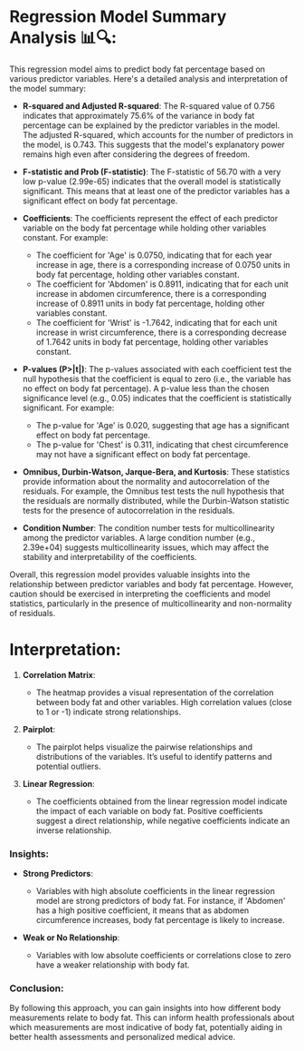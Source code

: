# **Regression Model Summary Analysis** 📊🔍:

This regression model aims to predict body fat percentage based on various predictor variables. Here's a detailed analysis and interpretation of the model summary:

- **R-squared and Adjusted R-squared**: The R-squared value of 0.756 indicates that approximately 75.6% of the variance in body fat percentage can be explained by the predictor variables in the model. The adjusted R-squared, which accounts for the number of predictors in the model, is 0.743. This suggests that the model's explanatory power remains high even after considering the degrees of freedom.

- **F-statistic and Prob (F-statistic)**: The F-statistic of 56.70 with a very low p-value (2.99e-65) indicates that the overall model is statistically significant. This means that at least one of the predictor variables has a significant effect on body fat percentage.

- **Coefficients**: The coefficients represent the effect of each predictor variable on the body fat percentage while holding other variables constant. For example:
  - The coefficient for 'Age' is 0.0750, indicating that for each year increase in age, there is a corresponding increase of 0.0750 units in body fat percentage, holding other variables constant.
  - The coefficient for 'Abdomen' is 0.8911, indicating that for each unit increase in abdomen circumference, there is a corresponding increase of 0.8911 units in body fat percentage, holding other variables constant.
  - The coefficient for 'Wrist' is -1.7642, indicating that for each unit increase in wrist circumference, there is a corresponding decrease of 1.7642 units in body fat percentage, holding other variables constant.

- **P-values (P>|t|)**: The p-values associated with each coefficient test the null hypothesis that the coefficient is equal to zero (i.e., the variable has no effect on body fat percentage). A p-value less than the chosen significance level (e.g., 0.05) indicates that the coefficient is statistically significant. For example:
  - The p-value for 'Age' is 0.020, suggesting that age has a significant effect on body fat percentage.
  - The p-value for 'Chest' is 0.311, indicating that chest circumference may not have a significant effect on body fat percentage.

- **Omnibus, Durbin-Watson, Jarque-Bera, and Kurtosis**: These statistics provide information about the normality and autocorrelation of the residuals. For example, the Omnibus test tests the null hypothesis that the residuals are normally distributed, while the Durbin-Watson statistic tests for the presence of autocorrelation in the residuals.

- **Condition Number**: The condition number tests for multicollinearity among the predictor variables. A large condition number (e.g., 2.39e+04) suggests multicollinearity issues, which may affect the stability and interpretability of the coefficients.

Overall, this regression model provides valuable insights into the relationship between predictor variables and body fat percentage. However, caution should be exercised in interpreting the coefficients and model statistics, particularly in the presence of multicollinearity and non-normality of residuals.

##

# Interpretation:


1. **Correlation Matrix**:
   - The heatmap provides a visual representation of the correlation between body fat and other variables. High correlation values (close to 1 or -1) indicate strong relationships.

2. **Pairplot**:
   - The pairplot helps visualize the pairwise relationships and distributions of the variables. It’s useful to identify patterns and potential outliers.

3. **Linear Regression**:
   - The coefficients obtained from the linear regression model indicate the impact of each variable on body fat. Positive coefficients suggest a direct relationship, while negative coefficients indicate an inverse relationship.

### Insights:

- **Strong Predictors**:
  - Variables with high absolute coefficients in the linear regression model are strong predictors of body fat. For instance, if 'Abdomen' has a high positive coefficient, it means that as abdomen circumference increases, body fat percentage is likely to increase.

- **Weak or No Relationship**:
  - Variables with low absolute coefficients or correlations close to zero have a weaker relationship with body fat.

### Conclusion:

By following this approach, you can gain insights into how different body measurements relate to body fat. This can inform health professionals about which measurements are most indicative of body fat, potentially aiding in better health assessments and personalized medical advice.
